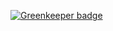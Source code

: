 

[![Greenkeeper badge](https://badges.greenkeeper.io/leizongmin/html5-canvas-box-drag-resize-demo.svg)](https://greenkeeper.io/)
